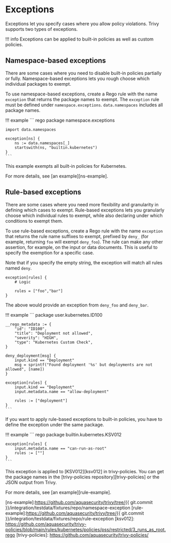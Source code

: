 # Exceptions
Exceptions let you specify cases where you allow policy violations.
Trivy supports two types of exceptions.

!!! info
    Exceptions can be applied to built-in policies as well as custom policies.

## Namespace-based exceptions
There are some cases where you need to disable built-in policies partially or fully.
Namespace-based exceptions lets you rough choose which individual packages to exempt.

To use namespace-based exceptions, create a Rego rule with the name `exception` that returns the package names to exempt.
The `exception` rule must be defined under `namespace.exceptions`.
`data.namespaces` includes all package names.


!!! example
    ``` rego
    package namespace.exceptions

    import data.namespaces
        
    exception[ns] {
        ns := data.namespaces[_]
        startswith(ns, "builtin.kubernetes")
    }
    ```

This example exempts all built-in policies for Kubernetes.

For more details, see [an example][ns-example].

## Rule-based exceptions
There are some cases where you need more flexibility and granularity in defining which cases to exempt.
Rule-based exceptions lets you granularly choose which individual rules to exempt, while also declaring under which conditions to exempt them.

To use rule-based exceptions, create a Rego rule with the name `exception` that returns the rule name suffixes to exempt, prefixed by `deny_` (for example, returning `foo` will exempt `deny_foo`). 
The rule can make any other assertion, for example, on the input or data documents. 
This is useful to specify the exemption for a specific case.

Note that if you specify the empty string, the exception will match all rules named `deny`.

```
exception[rules] {
    # Logic

    rules = ["foo","bar"]
}
```

The above would provide an exception from `deny_foo` and `deny_bar`.


!!! example
    ```
    package user.kubernetes.ID100

    __rego_metadata := {
        "id": "ID100",
        "title": "Deployment not allowed",
        "severity": "HIGH",
        "type": "Kubernetes Custom Check",
    }
    
    deny_deployment[msg] {
        input.kind == "Deployment"
    	msg = sprintf("Found deployment '%s' but deployments are not allowed", [name])
    }
    
    exception[rules] {
        input.kind == "Deployment"
        input.metadata.name == "allow-deployment"
        
        rules := ["deployment"]
    }
    ```

If you want to apply rule-based exceptions to built-in policies, you have to define the exception under the same package.

!!! example
    ``` rego
    package builtin.kubernetes.KSV012

    exception[rules] {
        input.metadata.name == "can-run-as-root"
        rules := [""]
    }
    ```

This exception is applied to [KSV012][ksv012] in trivy-policies.
You can get the package names in the [trivy-policies repository][trivy-policies] or the JSON output from Trivy.

For more details, see [an example][rule-example].

[ns-example]:https://github.com/aquasecurity/trivy/tree/{{ git.commit }}/integration/testdata/fixtures/repo/namespace-exception
[rule-example]:https://github.com/aquasecurity/trivy/tree/{{ git.commit }}/integration/testdata/fixtures/repo/rule-exception
[ksv012]: https://github.com/aquasecurity/trivy-policies/blob/main/rules/kubernetes/policies/pss/restricted/3_runs_as_root.rego 
[trivy-policies]: https://github.com/aquasecurity/trivy-policies/